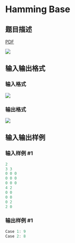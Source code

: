 # Hamming Base

## 题目描述

[problemUrl]: https://uva.onlinejudge.org/index.php?option=com_onlinejudge&Itemid=8&category=229&page=show_problem&problem=3130

[PDF](https://uva.onlinejudge.org/external/119/p11979.pdf)

![](https://cdn.luogu.com.cn/upload/vjudge_pic/UVA11979/a60d04658c5a78af0fefb0f3d7759ea538e7fa1a.png)

## 输入输出格式

### 输入格式

![](https://cdn.luogu.com.cn/upload/vjudge_pic/UVA11979/d274d4948eb26dabfbed947be45da2c92827943c.png)

### 输出格式

![](https://cdn.luogu.com.cn/upload/vjudge_pic/UVA11979/36b4d59b4930a78b1279802ad8d16890c2f4ed61.png)

## 输入输出样例

### 输入样例 #1

```cpp
2
3 3
0 0 0
0 0 0
0 0 0
4 2
0 0
0 0
0 2
2 0
```


### 输出样例 #1

```cpp
Case 1: 9
Case 2: 8
```


